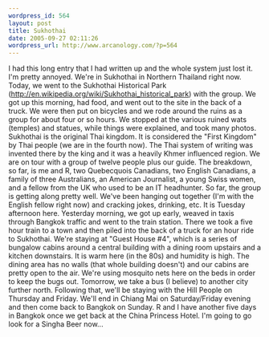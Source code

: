 ```yaml
--- 
wordpress_id: 564
layout: post
title: Sukhothai
date: 2005-09-27 02:11:26
wordpress_url: http://www.arcanology.com/?p=564
---
```

I had this long entry that I had written up and the whole system just lost it. I'm pretty annoyed. We're in Sukhothai in Northern Thailand right now. Today, we went to the Sukhothai Historical Park (http://en.wikipedia.org/wiki/Sukhothai_historical_park) with the group. We got up this morning, had food, and went out to the site in the back of a truck. We were then put on bicycles and we rode around the ruins as a group for about four or so hours. We stopped at the various ruined wats (temples) and statues, while things were explained, and took many photos. Sukhothai is the original Thai kingdom. It is considered the "First Kingdom" by Thai people (we are in the fourth now). The Thai system of writing was invented there by the king and it was a heavily Khmer influenced region. We are on tour with a group of twelve people plus our guide. The breakdown, so far, is me and R, two Quebecquois Canadians, two English Canadians, a family of three Australians, an American Journalist, a young Swiss women, and a fellow from the UK who used to be an IT headhunter. So far, the group is getting along pretty well. We've been hanging out together (I'm with the English fellow right now) and cracking jokes, drinking, etc. It is Tuesday afternoon here. Yesterday morning, we got up early, weaved in taxis through Bangkok traffic and went to the train station. There we took a five hour train to a town and then piled into the back of a truck for an hour ride to Sukhothai. We're staying at "Guest House #4", which is a series of bungalow cabins around a central building with a dining room upstairs and a kitchen downstairs. It is warm here (in the 80s) and humidity is high. The dining area has no walls (that whole building doesn't) and our cabins are pretty open to the air. We're using mosquito nets here on the beds in order to keep the bugs out. Tomorrow, we take a bus (I believe) to another city further north. Following that, we'll be staying with the Hill People on Thursday and Friday. We'll end in Chiang Mai on Saturday/Friday evening and then come back to Bangkok on Sunday. R and I have another five days in Bangkok once we get back at the China Princess Hotel. I'm going to go look for a Singha Beer now...